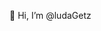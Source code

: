👋 Hi, I’m @ludaGetz




<!---
ludaGetz/ludaGetz is a ✨ special ✨ repository because its `README.md` (this file) appears on your GitHub profile.
You can click the Preview link to take a look at your changes.
--->
